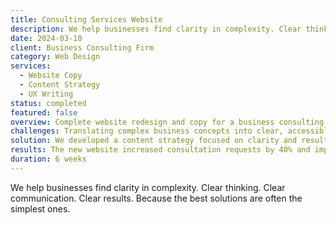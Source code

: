 ```yaml
---
title: Consulting Services Website
description: We help businesses find clarity in complexity. Clear thinking. Clear communication. Clear results. Because the best solutions are often the simplest ones.
date: 2024-03-10
client: Business Consulting Firm
category: Web Design
services:
  - Website Copy
  - Content Strategy
  - UX Writing
status: completed
featured: false
overview: Complete website redesign and copy for a business consulting firm that helps companies streamline operations and improve efficiency.
challenges: Translating complex business concepts into clear, accessible language that builds trust and demonstrates expertise without overwhelming potential clients.
solution: We developed a content strategy focused on clarity and results, using straightforward language to explain complex services and their benefits.
results: The new website increased consultation requests by 40% and improved client understanding of services, reducing preliminary consultation time.
duration: 6 weeks
---
```


We help businesses find clarity in complexity. Clear thinking. Clear communication. Clear results. Because the best solutions are often the simplest ones.
